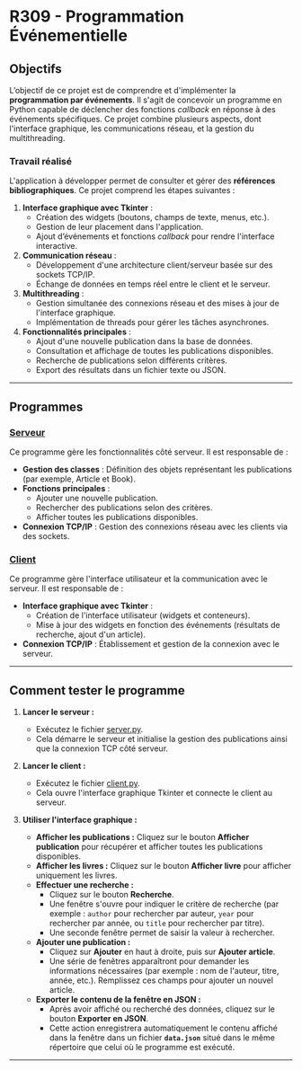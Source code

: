# R309 - Programmation Événementielle

## Objectifs

L’objectif de ce projet est de comprendre et d'implémenter la **programmation par événements**. Il s'agit de concevoir un programme en Python capable de déclencher des fonctions *callback* en réponse à des événements spécifiques. Ce projet combine plusieurs aspects, dont l'interface graphique, les communications réseau, et la gestion du multithreading.  

### Travail réalisé

L'application à développer permet de consulter et gérer des **références bibliographiques**. Ce projet comprend les étapes suivantes :  
1. **Interface graphique avec Tkinter** :  
   - Création des widgets (boutons, champs de texte, menus, etc.).  
   - Gestion de leur placement dans l'application.  
   - Ajout d’événements et fonctions *callback* pour rendre l'interface interactive.  
2. **Communication réseau** :  
   - Développement d'une architecture client/serveur basée sur des sockets TCP/IP.  
   - Échange de données en temps réel entre le client et le serveur.  
3. **Multithreading** :  
   - Gestion simultanée des connexions réseau et des mises à jour de l'interface graphique.  
   - Implémentation de threads pour gérer les tâches asynchrones.  
4. **Fonctionnalités principales** :  
   - Ajout d'une nouvelle publication dans la base de données.  
   - Consultation et affichage de toutes les publications disponibles.  
   - Recherche de publications selon différents critères.  
   - Export des résultats dans un fichier texte ou JSON.  

---

## Programmes

### [Serveur](server.py)  

Ce programme gère les fonctionnalités côté serveur. Il est responsable de :  
- **Gestion des classes** : Définition des objets représentant les publications (par exemple, Article et Book).  
- **Fonctions principales** :  
  - Ajouter une nouvelle publication.  
  - Rechercher des publications selon des critères.  
  - Afficher toutes les publications disponibles.  
- **Connexion TCP/IP** : Gestion des connexions réseau avec les clients via des sockets.  



### [Client](client.py)  

Ce programme gère l'interface utilisateur et la communication avec le serveur. Il est responsable de :  
- **Interface graphique avec Tkinter** :  
  - Création de l'interface utilisateur (widgets et conteneurs).  
  - Mise à jour des widgets en fonction des événements (résultats de recherche, ajout d'un article).  
- **Connexion TCP/IP** : Établissement et gestion de la connexion avec le serveur.  

---
## Comment tester le programme  

1. **Lancer le serveur :**  
   - Exécutez le fichier [server.py](server.py).  
   - Cela démarre le serveur et initialise la gestion des publications ainsi que la connexion TCP côté serveur.  

2. **Lancer le client :**  
   - Exécutez le fichier [client.py](client.py).  
   - Cela ouvre l'interface graphique Tkinter et connecte le client au serveur.  

3. **Utiliser l'interface graphique :**  
   - **Afficher les publications :** Cliquez sur le bouton **Afficher publication** pour récupérer et afficher toutes les publications disponibles.  
   - **Afficher les livres :** Cliquez sur le bouton **Afficher livre** pour afficher uniquement les livres.  
   - **Effectuer une recherche :**  
     - Cliquez sur le bouton **Recherche**.  
     - Une fenêtre s'ouvre pour indiquer le critère de recherche (par exemple : `author` pour rechercher par auteur, `year` pour rechercher par année, ou `title` pour rechercher par titre).  
     - Une seconde fenêtre permet de saisir la valeur à rechercher.  
   - **Ajouter une publication :**  
     - Cliquez sur **Ajouter** en haut à droite, puis sur **Ajouter article**.  
     - Une série de fenêtres apparaîtront pour demander les informations nécessaires (par exemple : nom de l'auteur, titre, année, etc.). Remplissez ces champs pour ajouter un nouvel article.  
   - **Exporter le contenu de la fenêtre en JSON :**  
     - Après avoir affiché ou recherché des données, cliquez sur le bouton **Exporter en JSON**.  
     - Cette action enregistrera automatiquement le contenu affiché dans la fenêtre dans un fichier **`data.json`** situé dans le même répertoire que celui où le programme est exécuté.

---


